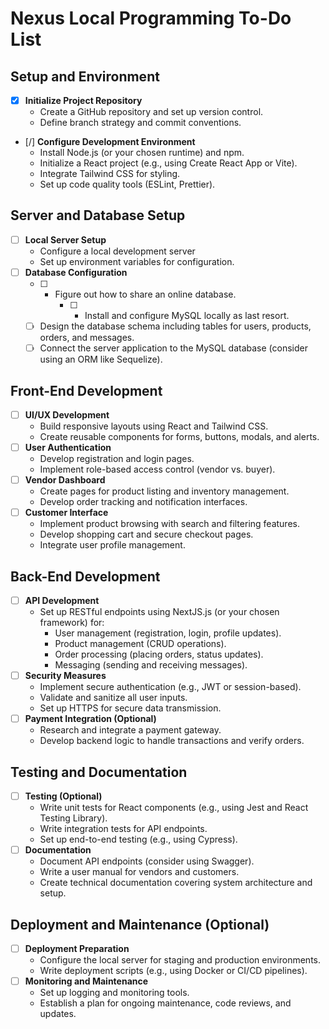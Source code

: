 # Nexus Local Programming To-Do List

## Setup and Environment
- [x] **Initialize Project Repository**
  - Create a GitHub repository and set up version control.
  - Define branch strategy and commit conventions.
- [/] **Configure Development Environment**
  - Install Node.js (or your chosen runtime) and npm.
  - Initialize a React project (e.g., using Create React App or Vite).
  - Integrate Tailwind CSS for styling.
  - Set up code quality tools (ESLint, Prettier).

## Server and Database Setup
- [ ] **Local Server Setup**
  - Configure a local development server 
  - Set up environment variables for configuration.
- [ ] **Database Configuration**
  - [ ] - Figure out how to share an online database.
      - [ ] * Install and configure MySQL locally as last resort.
  - [ ] Design the database schema including tables for users, products, orders, and messages.
  - [ ] Connect the server application to the MySQL database (consider using an ORM like Sequelize).

## Front-End Development
- [ ] **UI/UX Development**
  - Build responsive layouts using React and Tailwind CSS.
  - Create reusable components for forms, buttons, modals, and alerts.
- [ ] **User Authentication**
  - Develop registration and login pages.
  - Implement role-based access control (vendor vs. buyer).
- [ ] **Vendor Dashboard**
  - Create pages for product listing and inventory management.
  - Develop order tracking and notification interfaces.
- [ ] **Customer Interface**
  - Implement product browsing with search and filtering features.
  - Develop shopping cart and secure checkout pages.
  - Integrate user profile management.
## Back-End Development
- [ ] **API Development**
  - Set up RESTful endpoints using NextJS.js (or your chosen framework) for:
    - User management (registration, login, profile updates).
    - Product management (CRUD operations).
    - Order processing (placing orders, status updates).
    - Messaging (sending and receiving messages).
- [ ] **Security Measures**
  - Implement secure authentication (e.g., JWT or session-based).
  - Validate and sanitize all user inputs.
  - Set up HTTPS for secure data transmission.
- [ ] **Payment Integration (Optional)**
  - Research and integrate a payment gateway.
  - Develop backend logic to handle transactions and verify orders.

## Testing and Documentation
- [ ] **Testing (Optional)**
  - Write unit tests for React components (e.g., using Jest and React Testing Library).
  - Write integration tests for API endpoints.
  - Set up end-to-end testing (e.g., using Cypress).
- [ ] **Documentation**
  - Document API endpoints (consider using Swagger).
  - Write a user manual for vendors and customers.
  - Create technical documentation covering system architecture and setup.

## Deployment and Maintenance (Optional)
- [ ] **Deployment Preparation**
  - Configure the local server for staging and production environments.
  - Write deployment scripts (e.g., using Docker or CI/CD pipelines).
- [ ] **Monitoring and Maintenance**
  - Set up logging and monitoring tools.
  - Establish a plan for ongoing maintenance, code reviews, and updates.
